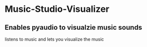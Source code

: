 # Music-Studio-Visualizer
Enables pyaudio to visualzie music sounds
---- 

listens to music and lets you visualize the music
